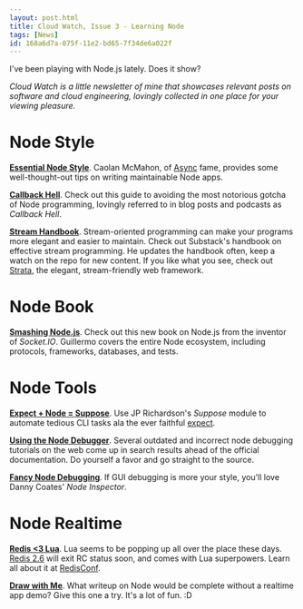 ```yaml
---
layout: post.html
title: Cloud Watch, Issue 3 - Learning Node
tags: [News]
id: 168a6d7a-075f-11e2-bd65-7f34de6a022f
---
```


I've been playing with Node.js lately. Does it show?

*Cloud Watch is a little newsletter of mine that showcases relevant posts on software and cloud engineering, lovingly collected in one place for your viewing pleasure.*

# Node Style #

**[Essential Node Style][essential-style]**. Caolan McMahon, of [Async][async] fame, provides some well-thought-out tips on writing maintainable Node apps. 

**[Callback Hell][cbh]**. Check out this guide to avoiding the most notorious gotcha of Node programming, lovingly referred to in blog posts and podcasts as *Callback Hell*. 

**[Stream Handbook][streams]**. Stream-oriented programming can make your programs more elegant and easier to maintain. Check out Substack's handbook on effective stream programming. He updates the handbook often, keep a watch on the repo for new content. If you like what you see, check out [Strata][strata], the elegant, stream-friendly web framework.

[essential-style]: http://caolanmcmahon.com/posts/nodejs_style_and_structure/
[async]: https://github.com/caolan/async
[cbh]: http://callbackhell.com/
[streams]: https://github.com/substack/stream-handbook
[strata]: http://stratajs.org/

# Node Book #

**[Smashing Node.js](http://www.amazon.com/Smashing-Node-js-JavaScript-Everywhere-Magazine/dp/1119962595)**. Check out this new book on Node.js from the inventor of *Socket.IO*. Guillermo covers the entire Node ecosystem, including protocols, frameworks, databases, and tests.

# Node Tools #

**[Expect + Node = Suppose][node-suppose]**. Use JP Richardson's *Suppose* module to automate tedious CLI tasks ala the ever faithful [expect][expect].

**[Using the Node Debugger][node-debug]**. Several outdated and incorrect node debugging tutorials on the web come up in search results ahead of the official documentation. Do yourself a favor and go straight to the source. 

**[Fancy Node Debugging][node-inspector]**. If GUI debugging is more your style, you'll love Danny Coates' *Node Inspector*.

[node-debug]: http://nodejs.org/api/debugger.html
[node-inspector]: https://github.com/dannycoates/node-inspector
[node-suppose]: https://github.com/jprichardson/node-suppose
[expect]: http://en.wikipedia.org/wiki/Expect

# Node Realtime #

**[Redis <3 Lua](http://redis.io/commands/eval)**. Lua seems to be popping up all over the place these days. [Redis 2.6](http://redis.io/download) will exit RC status soon, and comes with Lua superpowers. Learn all about it at [RedisConf](http://www.redisconf.com/).

**[Draw with Me](http://demo.tutorialzine.com/2012/08/nodejs-drawing-game/)**. What writeup on Node would be complete without a realtime app demo? Give this one a try. It's a lot of fun. :D
